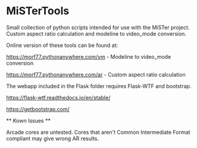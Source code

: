 # MiSTerTools
Small collection of python scripts intended for use with the MiSTer project.  Custom aspect ratio calculation and modeline to video_mode conversion.

Online version of these tools can be found at:

https://morf77.pythonanywhere.com/vm - Modeline to video_mode conversion<br>

https://morf77.pythonanywhere.com/ar - Custom aspect ratio calculation


The webapp included in the Flask folder requires Flask-WTF and bootstrap.

https://flask-wtf.readthedocs.io/en/stable/

https://getbootstrap.com/


** Kown Issues ** 

Arcade cores are untested.  Cores that aren't Common Intermediate Format compliant may give wrong AR results.

